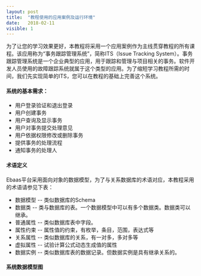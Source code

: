 ```yaml
---
layout: post
title:  "教程使用的应用案例及运行环境"
date:   2018-02-11
visible: 1
---
```


为了让您的学习效果更好，本教程将采用一个应用案例作为主线贯穿教程的所有课程。该应用称为“事务跟踪管理系统”，简称ITS（Issue Tracking System）。事务跟踪管理系统是一个企业典型的应用，用于跟踪和管理与项目相关的事务。软件开发人员使用的故障跟踪系统就属于这个类型的应用。为了缩短学习教程所需的时间，我们先实现简单的ITS，您可以在教程的基础上完善这个系统。

#### 系统的基本需求：

* 用户登录验证和退出登录
* 用户创建事务
* 用户查询及显示事务
* 用户对事务提交处理意见
* 用户依据权限修改或删除事务
* 提供事务的处理流程
* 通知事务的处理人

#### 术语定义

Ebaas平台采用面向对象的数据模型，为了与关系数据库的术语对应，本教程采用的术语请参见下表：

* 数据模型 -- 类似数据库的Schema
* 数据类 -- 类与数据库的表。一个数据模型中可以有多个数据类。数据类可以继承。
* 普通属性 -- 类似数据库表中字段。
* 属性约束 -- 属性值的约束，有枚举，条目，范围，表达式等
* 关系属性 -- 类似数据库的关系，有一对多，多对多等
* 虚拟属性 -- 试验计算公式动态生成值的属性
* 数据实例 -- 类似数据库表的数据记录。但数据实例是具有继承关系的。

#### 系统数据模型图

